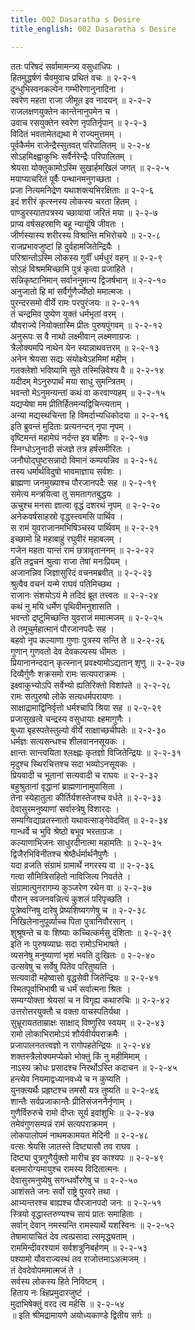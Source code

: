 ```yaml
---
title: 002 Dasaratha s Desire
title_english: 002 Dasaratha s Desire

---
```


<div class="audioEmbed"  caption="श्रीराम-हरिसीताराममूर्ति-घनपाठिभ्यां वचनम्" src="https://archive.org/download/Ramayana-recitation-Sriram-harisItArAmamUrti-Ghanapaati-v2/Kanda_2/Kanda_2_AYK-002-Ramabhisheka_Charcha.mp3"></div>

ततः परिषदं सर्वामामन्त्र्य वसुधाधिपः ।  
हितमुद्धर्षणं चैवमुवाच प्रथितं वचः ॥ २-२-१  
दुन्धुभिस्वनकल्पेन गम्भीरेणानुनादिना ।  
स्वरेण महता राजा जीमूत इव नादयन् ॥ २-२-२  
राजलक्षणयुक्तेन कान्तेनानुपमेन च ।  
उवाच रसयुक्तेन स्वरेण नृपतिर्नृपान् ॥ २-२-३  
विदितं भवतामेतद्यथा मे राज्यमुत्तमम् ।  
पूर्वकैर्मम राजेन्द्रैस्सुतवत् परिपालितम् ॥ २-२-४  
सोऽहमिक्ष्ह्वाकुभिः सर्वैर्नरेन्द्रैः परिपालितम् ।  
श्रेयसा योक्तुकामोऽस्मि सुखार्हमखिलं जगत् ॥ २-२-५  
मयाप्याचरितं पूर्वैः पन्थानमनुगच्छता ।  
प्रजा नित्यमनिद्रेण यथाशक्त्यभिरक्षिताः ॥ २-२-६  
इदं शरीरं कृत्स्नस्य लोकस्य चरता हितम् ।  
पाण्डुरस्यातपत्रस्य च्छायायां जरितं मया ॥ २-२-७  
प्राप्य वर्षसहस्राणि बहू न्यायूंषि जीवतः ।  
जीर्णस्यास्य शरीरस्य विश्रान्ति मभिरोचये ॥ २-२-८  
राजप्रभावजुष्टां हि दुर्वहामजितेन्द्रियैः ।  
परिश्रान्तोऽस्मि लोकस्य गुर्वीं धर्मधुरं वहन् ॥ २-२-९  
सोऽहं विश्रममिच्छामि पुत्रं कृत्वा प्रजाहिते ।  
सन्निकृष्टानिमान् सर्वाननुमान्य द्विजर्षभान् ॥ २-२-१०  
अनुजातो हि मां सर्वैर्गुणैर्ज्येष्ठो ममात्मजः ।  
पुरन्दरसमो वीर्ये रामः परपुरंजयः ॥ २-२-११  
तं चन्द्रमिव पुष्येण युक्तं धर्मभृतां वरम् ।  
यौवराज्ये नियोक्तास्मि प्रीतः पुरुषपुंगवम् ॥ २-२-१२  
अनुरूपः स वै नाथो लक्ष्मीवान् लक्ष्मणाग्रजः ।  
त्रैलोक्यमपि नाथेन येन स्यान्नाथवत्तरम् ॥ २-२-१३  
अनेन श्रेयसा सद्यः संयोक्ष्येऽहमिमां महीम् ।  
गतक्लेशो भविष्यामि सुते तस्मिन्निवेश्य वै ॥ २-२-१४  
यदीदम् मेऽनुरुपार्थं मया साधु सुमन्त्रितम् ।  
भवन्तो मेऽनुमन्यन्तां कथं वा करवाण्यहम् ॥ २-२-१५  
यद्यप्येषा मम प्रीतिर्हितमन्यद्विचिन्त्यताम् ।  
अन्या मद्यस्थचिन्ता हि विमर्दाभ्यधिकोदया ॥ २-२-१६  
इति ब्रुवन्तं मुदिताः प्रत्यनन्दन् नृपा नृपम् ।  
वृष्टिमन्तं महामेघं नर्दन्त इव बर्हिणः ॥ २-२-१७  
स्निग्धोऽनुनादी संजज्ञे तत्र हर्षसमीरितः ।  
जनौघोद्घुष्टसन्नादो विमानं कम्पयन्निव ॥ २-२-१८  
तस्य धर्मार्थविदुषो भावमाज्ञाय सर्वशः ।  
ब्राह्मणा जनमुख्याश्च पौरजानपदैः सह ॥ २-२-१९  
समेत्य मन्त्रयित्वा तु समतागतबुद्धयः ।  
ऊचुश्च मनसा ज्ञात्वा वृद्धं दशरथं नृपम् ॥ २-२-२०  
अनेकवर्षसाहस्रो वृद्धस्त्त्वमसि पार्थिव ।  
स रामं युवराजानमभिषिञ्चस्व पार्थिवम् ॥ २-२-२१  
इच्छामो हि महाबाहुं रघुवीरं महाबलम् ।  
गजेन महता यान्तं रामं छत्रावृताननम् ॥ २-२-२२  
इति तद्वचनं श्रुत्वा राजा तेषां मनःप्रियम् ।  
अजानन्निव जिज्ञासुरिदं वचनमब्रवीत् ॥ २-२-२३  
श्रुत्वैव वचनं यन्मे राघवं पतिमिच्छथ ।  
राजानः संशयोऽयं मे तदिदं ब्रूत तत्त्वतः ॥ २-२-२४  
कथं नु मयि धर्मेण पृथिवीमनुशासति ।  
भवन्तो द्रष्टुमिच्छन्ति युवराजं ममात्मजम् ॥ २-२-२५  
ते तमूचुर्महात्मानं पौरजानपदैः सह ।  
बहवो नृप कल्याणा गुणाः पुत्रस्य सन्ति ते ॥ २-२-२६  
गुणान् गुणवतो देव देवकल्पस्य धीमतः ।  
प्रियानानन्ददान् कृत्स्नान् प्रवक्ष्यामोऽद्यतान् शृणु ॥ २-२-२७  
दिव्यैर्गुणैः शक्रसमो रामः सत्यपराक्रमः ।  
इक्ष्वाकुभ्योऽपि सर्वेभ्यो ह्यतिरिक्तो विशांपते ॥ २-२-२८  
रामः सत्पुरुषो लोके सत्यधर्मपरायणः ।  
साक्षाद्रामाद्विनिर्वृत्तो धर्मश्चापि श्रिया सह ॥ २-२-२९  
प्रजासुखत्वे चन्द्रस्य वसुधायाः क्ष्हमागुणैः ।  
बुध्या बृहस्पतेस्तुल्यो वीर्ये साक्षाच्छचीपतेः ॥ २-२-३०  
धर्मज्ञः सत्यसन्धश्च शीलवाननसूयकः ।  
क्षान्तः सान्त्वयिता श्लक्ष्ह्णः कृतज्ञो विजितेन्द्रियः ॥ २-२-३१  
मृदुश्च स्थिरचित्तश्च सदा भव्योऽनसूयकः ।  
प्रियवादी च भूतानां सत्यवादी च राघवः ॥ २-२-३२  
बहुश्रुतानां वृद्धानां ब्राह्मणानामुपासिता ।  
तेना स्येहातुला कीर्तिर्यशस्तेजश्च वर्धते ॥ २-२-३३  
देवासुरमनुष्याणां सर्वास्त्रेषु विशारदः ।  
सम्यग्विद्याव्रतस्नातो यथावत्साङ्गेवेदवित् ॥ २-२-३४  
गान्धर्वे च भुवि श्रेष्ठो बभूव भरताग्रजः ।  
कल्याणाभिजनः साधुरदीनात्मा महामतिः ॥ २-२-३५  
द्विजैरभिविनीतश्च श्रेष्ठैर्धर्मार्थनैपुणैः ।  
यदा व्रजति संग्रामं ग्रामार्थे नगरस्य वा ॥ २-२-३६  
गत्वा सौमित्रिसहितो नाविजित्य निवर्तते ।  
संग्रामात्पुनरागम्य कुञ्जरेण रथेन वा ॥ २-२-३७  
पौरान् स्वजनवन्नित्यं कुशलं परिपृच्छति ।  
पुत्रेष्वग्निषु दारेषु प्रेष्यशिष्यगणेषु च ॥ २-२-३८  
निखिलेनानुपूर्व्याच्च पिता पुत्रानिवौरसान् ।  
शुश्रूषन्ते च वः शिष्याः कच्चित्कर्मसु दंशिताः ॥ २-२-३९  
इति नः पुरुषव्याघ्रः सदा रामोऽभिभाषते ।  
व्यसनेषु मनुष्याणां भृशं भवति दुःखितः ॥ २-२-४०  
उत्सवेषु च सर्वेषु पितेव परितुष्यति ।  
सत्यवादी महेष्वासो वृद्धसेवी जितेन्द्रियः ॥ २-२-४१  
स्मितपूर्वाभिभाषी च धर्मं सर्वात्मना श्रितः ।  
सम्यग्योक्ता श्रेयसां च न विगृह्य कथारुचिः ॥ २-२-४२  
उत्तरोत्तरयुक्तौ च वक्ता वाचस्पतिर्यथा ।  
सुभ्रूरायतताम्राक्षः साक्षाद् विष्णुरिव स्वयम् ॥ २-२-४३  
रामो लोकाभिरामोऽयं शौर्यवीर्यपराक्रमैः ।  
प्रजापालनतत्त्वज्ञो न रागोपहतेन्द्रियः ॥ २-२-४४  
शक्तस्त्रैलोक्यमप्येको भोक्तुं किं नु महीमिमाम् ।  
नाऽस्य क्रोधः प्रसादश्च निरर्थोऽस्ति कदाचन ॥ २-२-४५  
हन्त्येव नियमाद्वध्यानवध्ये च न कुप्यति ।  
युनक्त्यर्थैः प्रहृष्टश्च तमसौ यत्र तुष्यति ॥ २-२-४६  
शान्तैः सर्वप्रजाकान्तैः प्रीतिसंजननैर्नृणाम् ।  
गुणैर्विरुरुचे रामो दीप्तः सूर्य इवांशुभिः ॥ २-२-४७  
तमेवंगुणसम्पन्नं रामं सत्यपराक्रमम् ।  
लोकपालोपमं नाथमकामयत मेदिनी ॥ २-२-४८  
वत्सः श्रेयसि जातस्ते दिष्ट्यासौ तव राघव ।  
दिष्ट्या पुत्रगुणैर्युक्तो मारीच इव काश्यपः ॥ २-२-४९  
बलमारोग्यमायुश्च रामस्य विदितात्मनः ।  
देवासुरमनुष्येषु सगन्धर्वोरगेषु च ॥ २-२-५०  
आशंसते जनः सर्वो राष्ट्रे पुरवरे तथा ।  
आभ्यन्तरश्च बाह्यश्च पौरजानपदो जनः ॥ २-२-५१  
स्त्रियो वृद्धास्तरुण्यश्च सायं प्रातः समाहिताः ।  
सर्वान् देवान् नमस्यन्ति रामस्यार्थे यशस्विनः ॥ २-२-५२  
तेषामायाचितं देव त्वत्प्रसादा त्समृद्ध्यताम् ।  
राममिन्दीवरश्यामं सर्वशत्रुनिबर्हणम् ॥ २-२-५३  
पश्यामो यौवराज्यस्थं तव राजोत्तमाऽअत्मजम् ।  
तं देवदेवोपममात्मजं ते ।  
सर्वस्य लोकस्य हिते निविष्टम् ।  
हिताय नः क्ष्हिप्रमुदारजुष्टं ।  
मुदाभिषेक्तुं वरद त्व मर्हसि ॥ २-२-५४  
॥ इति श्रीमद्रामायणे अयोध्यकाण्डे द्वितीय सर्गः ॥